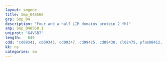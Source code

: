 ```yaml
---
layout: smgene
title: Smp_048560
grp: Smp_04
description: "Four and a half LIM domains protein 2 fhl"
smp: Smp_048560.1
uniprot: "G4VSB7"
length:   849
cdd: "cd09341, cd09343, cd09347, cd09425, cd09430, cl02475, pfam00412, smart00132"
kk: ns
categories: sm
---
```

